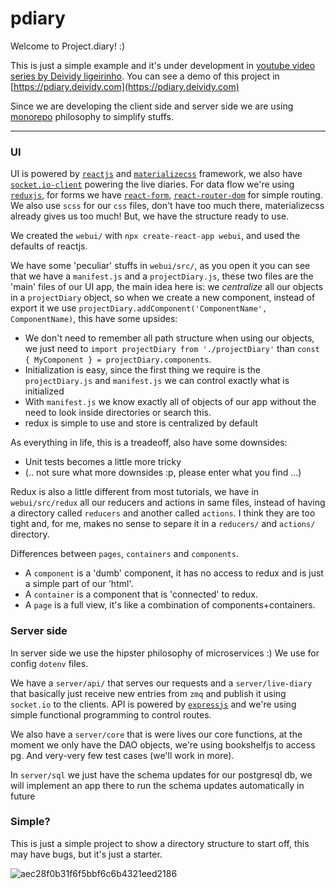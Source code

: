 pdiary
===

Welcome to Project.diary! :)

This is just a simple example and it's under development in [youtube video series by Deividy ligeirinho](https://www.youtube.com/c/DeividyMethelerZachetti).
You can see a demo of this project in [https://pdiary.deividy.com](https://pdiary.deividy.com)

Since we are developing the client side and server side we are using [monorepo](https://danluu.com/monorepo/) philosophy to simplify stuffs.

---

### UI

UI is powered by [`reactjs`](https://reactjs.org) and [`materializecss`](https://materializecss.com) framework, we also have [`socket.io-client`](https://github.com/socketio/socket.io-client) powering the live diaries.
For data flow we're using [`reduxjs`](https://redux.js.org/), for forms we have [`react-form`](https://react-form.js.org/#/), [`react-router-dom`](https://github.com/ReactTraining/react-router/tree/master/packages/react-router-dom) for simple routing.
We also use `scss` for our `css` files, don't have too much there, materializecss already gives us too much! But, we have the structure ready to use.

We created the `webui/` with `npx create-react-app webui`, and used the defaults of reactjs.

We have some 'peculiar' stuffs in `webui/src/`, as you open it you can see that we have a `manifest.js` and a `projectDiary.js`,
these two files are the 'main' files of our UI app, the main idea here is: we *centralize* all our objects in a `projectDiary` object,
so when we create a new component, instead of export it we use `projectDiary.addComponent('ComponentName', ComponentName)`, this have some upsides:

- We don't need to remember all path structure when using our objects, we just need to `import projectDiary from './projectDiary'` than `const { MyComponent } = projectDiary.components`.
- Initialization is easy, since the first thing we require is the `projectDiary.js` and `manifest.js` we can control exactly what is initialized
- With `manifest.js` we know exactly all of objects of our app without the need to look inside directories or search this.
- redux is simple to use and store is centralized by default

As everything in life, this is a treadeoff, also have some downsides:

- Unit tests becomes a little more tricky
- (.. not sure what more downsides :p, please enter what you find ...)

Redux is also a little different from most tutorials, we have in `webui/src/redux` all our reducers and actions in same files, instead of having a directory called `reducers` and another called `actions`.
I think they are too tight and, for me, makes no sense to separe it in a `reducers/` and `actions/` directory.

Differences between `pages`, `containers` and `components`.
- A `component` is a 'dumb' component, it has no access to redux and is just a simple part of our 'html'.
- A `container` is a component that is 'connected' to redux.
- A `page` is a full view, it's like a combination of components+containers.


### Server side

In server side we use the hipster philosophy of microservices :)
We use for config `dotenv` files.

We have a `server/api/` that serves our requests and a `server/live-diary` that basically just receive new entries from `zmq` and publish it using `socket.io` to the clients.
API is powered by [`expressjs`](https://expressjs.com) and we're using simple functional programming to control routes.

We also have a `server/core` that is were lives our core functions, at the moment we only have the DAO objects, we're using bookshelfjs to access pg.
And very-very few test cases (we'll work in more).

In `server/sql` we just have the schema updates for our postgresql db, we will implement an app there to run the schema updates automatically in future


### Simple?

This is just a simple project to show a directory structure to start off, this may have bugs, but it's just a starter.

![aec28f0b31f6f5bbf6c6b4321eed2186](https://user-images.githubusercontent.com/1174445/36538538-ab028c76-17b2-11e8-9e1d-0c5b778a02ab.jpg)
